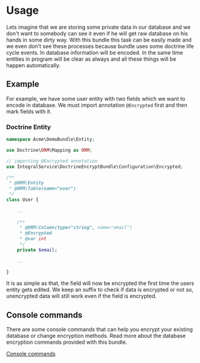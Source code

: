 # Usage

Lets imagine that we are storing some private data in our database and we don't want 
to somebody can see it even if he will get raw database on his hands in some dirty way. 
With this bundle this task can be easily made and we even don't see these processes 
because bundle uses some doctrine life cycle events. In database information will 
be encoded. In the same time entities in program will be clear as always and all 
these things will be happen automatically.

## Example

For example, we have some user entity with two fields which we want to encode in database.
We must import annotation `@Encrypted` first and then mark fields with it.

### Doctrine Entity

``` php
namespace Acme\DemoBundle\Entity;

use Doctrine\ORM\Mapping as ORM;

// importing @Encrypted annotation
use IntegralService\DoctrineEncryptBundle\Configuration\Encrypted;

/**
 * @ORM\Entity
 * @ORM\Table(name="user")
 */
class User {
    
    ..
    
    /**
     * @ORM\Column(type="string", name="email")
     * @Encrypted
     * @var int
     */
    private $email;
   
    ..

}
```

It is as simple as that, the field will now be encrypted the first time the users entity gets edited.
We keep an <ENC> suffix to check if data is encrypted or not so, unencrypted data will still work even if the field is encrypted.

## Console commands

There are some console commands that can help you encrypt your existing database or change encryption methods.
Read more about the database encryption commands provided with this bundle.

[Console commands](https://github.com/integralservice/DoctrineEncryptBundle/blob/master/Resources/doc/commands.md)